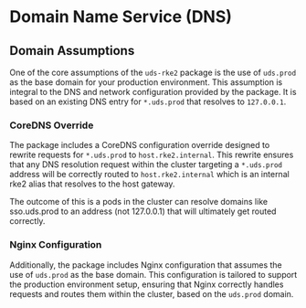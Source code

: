 # Domain Name Service (DNS)

## Domain Assumptions

One of the core assumptions of the `uds-rke2` package is the use of `uds.prod` as the base domain for your production environment. This assumption is integral to the DNS and network configuration provided by the package. It is based on an existing DNS entry for `*.uds.prod` that resolves to `127.0.0.1`.

### CoreDNS Override

The package includes a CoreDNS configuration override designed to rewrite requests for `*.uds.prod` to `host.rke2.internal`. This rewrite ensures that any DNS resolution request within the cluster targeting a `*.uds.prod` address will be correctly routed to `host.rke2.internal` which is an internal rke2 alias that resolves to the host gateway.

The outcome of this is a pods in the cluster can resolve domains like sso.uds.prod to an address (not 127.0.0.1) that will ultimately get routed correctly.

### Nginx Configuration

Additionally, the package includes Nginx configuration that assumes the use of `uds.prod` as the base domain. This configuration is tailored to support the production environment setup, ensuring that Nginx correctly handles requests and routes them within the cluster, based on the `uds.prod` domain.
